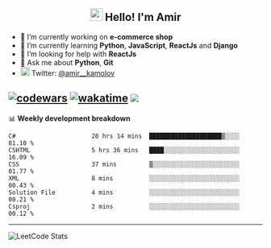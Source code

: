<h2 align="center"><img src="https://media.giphy.com/media/hvRJCLFzcasrR4ia7z/giphy.gif" width="25px"> Hello! I'm Amir</h2>

- 🔭 I’m currently working on **e-commerce shop**
- 🌱 I’m currently learning **Python**, **JavaScript**, **ReactJs** and **Django**
- 🤔 I’m looking for help with **ReactJs**
- 💬 Ask me about **Python**, **Git**
- <img alt="Amir Kamolov | Twitter" width="18px" src="https://raw.githubusercontent.com/peterthehan/peterthehan/master/assets/twitter.svg" /> Twitter: [@amir__kamolov ](https://twitter.com/amir__kamolov)

[![codewars](https://www.codewars.com/users/Kamolov%20Amir/badges/micro)](https://www.codewars.com/users/Kamolov%20Amir)
[![wakatime](https://wakatime.com/badge/user/12da36de-2fca-4ef2-bb44-ec10c4750b61.svg)](https://wakatime.com/@12da36de-2fca-4ef2-bb44-ec10c4750b61)
![](https://komarev.com/ghpvc/?username=Amir0715&style=flat-square)
---

📊 **Weekly development breakdown**
<!--START_SECTION:waka-->

```text
C#                     28 hrs 14 mins  ████████████████████▒░░░░   81.10 %
CSHTML                 5 hrs 36 mins   ████░░░░░░░░░░░░░░░░░░░░░   16.09 %
CSS                    37 mins         ▒░░░░░░░░░░░░░░░░░░░░░░░░   01.77 %
XML                    8 mins          ░░░░░░░░░░░░░░░░░░░░░░░░░   00.43 %
Solution File          4 mins          ░░░░░░░░░░░░░░░░░░░░░░░░░   00.21 %
Csproj                 2 mins          ░░░░░░░░░░░░░░░░░░░░░░░░░   00.12 %
```

<!--END_SECTION:waka-->

---

![LeetCode Stats](https://leetcard.jacoblin.cool/Amir0715?theme=dark&font=Noto%20Sans%20Mono&ext=heatmap)
